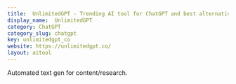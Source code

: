 ```yaml
---
title:  UnlimitedGPT - Trending AI tool for ChatGPT and best alternatives
display_name:  UnlimitedGPT
category: ChatGPT
category_slug: chatgpt
key: unlimitedgpt_co
website: https://unlimitedgpt.co/
layout: aitool
---
```


Automated text gen for content/research.
